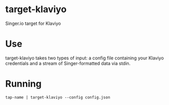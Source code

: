 # target-klaviyo
Singer.io target for Klaviyo


# Use
target-klaviyo takes two types of input: a config file containing your Klaviyo credentials and a stream of Singer-formatted data via stdin.


# Running

`tap-name | target-klaviyo --config config.json`
